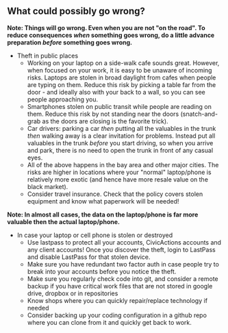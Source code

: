 ## What could possibly go wrong? 

**Note: Things will go wrong. Even when you are not "on the road". To reduce consequences *when* something goes wrong, do a little advance preparation *before* something goes wrong.** 

* Theft in public places
  *  Working on your laptop on a side-walk cafe sounds great. However, when focused on your work, it is easy to be unaware of incoming risks. Laptops are stolen in broad daylight from cafes when people are typing on them. Reduce this risk by picking a table far from the door - and ideally also with your back to a wall, so you can see people approaching you.
  *  Smartphones stolen on public transit while people are reading on them. Reduce this risk by not standing near the doors (snatch-and-grab as the doors are closing is the favorite trick).
  *  Car drivers: parking a car *then* putting all the valuables in the trunk *then* walking away is a clear invitation for problems. Instead put all valuables in the trunk *before* you start driving, so when you arrive and park, there is no need to open the trunk in front of any casual eyes.
  *  All of the above happens in the bay area and other major cities. The risks are higher in locations where your "normal" laptop/phone is relatively more exotic (and hence have more resale value on the black market).
  *  Consider travel insurance. Check that the policy covers stolen equipment and know what paperwork will be needed!
  
**Note: In almost all cases, the data on the laptop/phone is far more valuable then the actual laptop/phone.**

* In case your laptop or cell phone is stolen or destroyed
  *  Use lastpass to protect all your accounts, CivicActions accounts and any client accounts! Once you discover the theft, login to LastPass and disable LastPass for that stolen device.
  *  Make sure you have redundant two factor auth in case people try to break into your accounts before you notice the theft.
  *  Make sure you regularly check code into git, and consider a remote backup if you have critical work files that are not stored in google drive, dropbox or in repositories
  *  Know shops where you can quickly repair/replace technology if needed
  *  Consider backing up your coding configuration in a github repo where you can clone from it and quickly get back to work.
